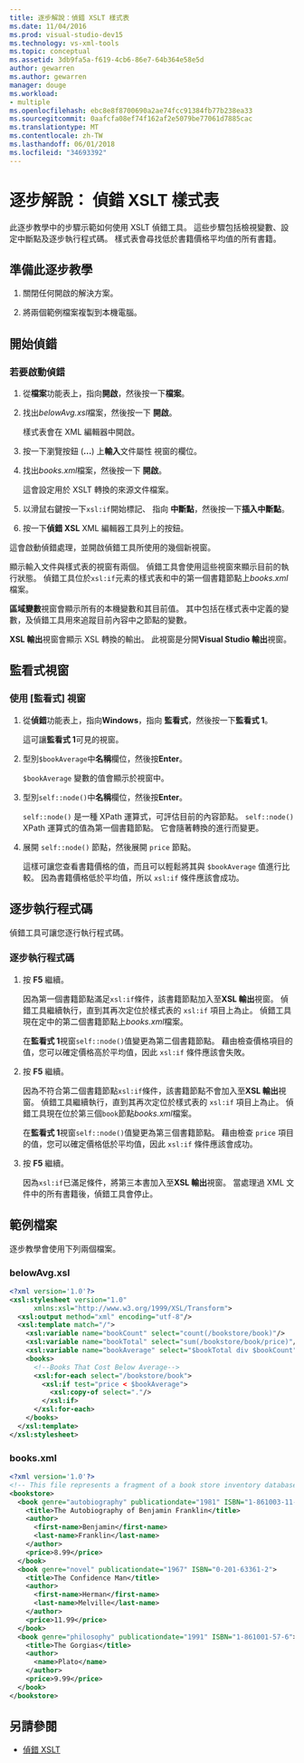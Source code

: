 ```yaml
---
title: 逐步解說：偵錯 XSLT 樣式表
ms.date: 11/04/2016
ms.prod: visual-studio-dev15
ms.technology: vs-xml-tools
ms.topic: conceptual
ms.assetid: 3db9fa5a-f619-4cb6-86e7-64b364e58e5d
author: gewarren
ms.author: gewarren
manager: douge
ms.workload:
- multiple
ms.openlocfilehash: ebc8e8f8700690a2ae74fcc91384fb77b238ea33
ms.sourcegitcommit: 0aafcfa08ef74f162af2e5079be77061d7885cac
ms.translationtype: MT
ms.contentlocale: zh-TW
ms.lasthandoff: 06/01/2018
ms.locfileid: "34693392"
---
```

# <a name="walkthrough-debug-an-xslt-style-sheet"></a>逐步解說： 偵錯 XSLT 樣式表

此逐步教學中的步驟示範如何使用 XSLT 偵錯工具。 這些步驟包括檢視變數、設定中斷點及逐步執行程式碼。 樣式表會尋找低於書籍價格平均值的所有書籍。

## <a name="to-prepare-for-this-walkthrough"></a>準備此逐步教學

1.  關閉任何開啟的解決方案。

2.  將兩個範例檔案複製到本機電腦。

## <a name="start-debugging"></a>開始偵錯

### <a name="to-start-debugging"></a>若要啟動偵錯

1.  從**檔案**功能表上，指向**開啟**，然後按一下**檔案**。

2.  找出*belowAvg.xsl*檔案，然後按一下 **開啟**。

     樣式表會在 XML 編輯器中開啟。

3.  按一下瀏覽按鈕 (**...**) 上**輸入**文件屬性 視窗的欄位。

4.  找出*books.xml*檔案，然後按一下 **開啟**。

     這會設定用於 XSLT 轉換的來源文件檔案。

5.  以滑鼠右鍵按一下`xsl:if`開始標記、 指向 **中斷點**，然後按一下**插入中斷點**。

6.  按一下**偵錯 XSL** XML 編輯器工具列上的按鈕。

這會啟動偵錯處理，並開啟偵錯工具所使用的幾個新視窗。

顯示輸入文件與樣式表的視窗有兩個。 偵錯工具會使用這些視窗來顯示目前的執行狀態。 偵錯工具位於`xsl:if`元素的樣式表和中的第一個書籍節點上*books.xml*檔案。

**區域變數**視窗會顯示所有的本機變數和其目前值。 其中包括在樣式表中定義的變數，及偵錯工具用來追蹤目前內容中之節點的變數。

**XSL 輸出**視窗會顯示 XSL 轉換的輸出。 此視窗是分開**Visual Studio 輸出**視窗。

## <a name="watch-window"></a>監看式視窗

### <a name="to-use-the-watch-window"></a>使用 [監看式] 視窗

1.  從**偵錯**功能表上，指向**Windows**，指向 **監看式**，然後按一下**監看式 1**。

     這可讓**監看式 1**可見的視窗。

2.  型別`$bookAverage`中**名稱**欄位，然後按**Enter**。

     `$bookAverage` 變數的值會顯示於視窗中。

3.  型別`self::node()`中**名稱**欄位，然後按**Enter**。

     `self::node()` 是一種 XPath 運算式，可評估目前的內容節點。 `self::node()` XPath 運算式的值為第一個書籍節點。 它會隨著轉換的進行而變更。

4.  展開 `self::node()` 節點，然後展開 `price` 節點。

     這樣可讓您查看書籍價格的值，而且可以輕鬆將其與 `$bookAverage` 值進行比較。 因為書籍價格低於平均值，所以 `xsl:if` 條件應該會成功。

## <a name="step-through-the-code"></a>逐步執行程式碼
 偵錯工具可讓您逐行執行程式碼。

### <a name="to-step-through-the-code"></a>逐步執行程式碼

1.  按 **F5** 繼續。

     因為第一個書籍節點滿足`xsl:if`條件，該書籍節點加入至**XSL 輸出**視窗。 偵錯工具繼續執行，直到其再次定位於樣式表的 `xsl:if` 項目上為止。 偵錯工具現在定中的第二個書籍節點上*books.xml*檔案。

     在**監看式 1**視窗`self::node()`值變更為第二個書籍節點。 藉由檢查價格項目的值，您可以確定價格高於平均值，因此 `xsl:if` 條件應該會失敗。

2.  按 **F5** 繼續。

     因為不符合第二個書籍節點`xsl:if`條件，該書籍節點不會加入至**XSL 輸出**視窗。 偵錯工具繼續執行，直到其再次定位於樣式表的 `xsl:if` 項目上為止。 偵錯工具現在位於第三個`book`節點*books.xml*檔案。

     在**監看式 1**視窗`self::node()`值變更為第三個書籍節點。 藉由檢查 `price` 項目的值，您可以確定價格低於平均值，因此 `xsl:if` 條件應該會成功。

3.  按 **F5** 繼續。

     因為`xsl:if`已滿足條件，將第三本書加入至**XSL 輸出**視窗。 當處理過 XML 文件中的所有書籍後，偵錯工具會停止。

## <a name="sample-files"></a>範例檔案

逐步教學會使用下列兩個檔案。

### <a name="belowavgxsl"></a>belowAvg.xsl

```xml
<?xml version='1.0'?>
<xsl:stylesheet version="1.0"
      xmlns:xsl="http://www.w3.org/1999/XSL/Transform">
  <xsl:output method="xml" encoding="utf-8"/>
  <xsl:template match="/">
    <xsl:variable name="bookCount" select="count(/bookstore/book)"/>
    <xsl:variable name="bookTotal" select="sum(/bookstore/book/price)"/>
    <xsl:variable name="bookAverage" select="$bookTotal div $bookCount"/>
    <books>
      <!--Books That Cost Below Average-->
      <xsl:for-each select="/bookstore/book">
        <xsl:if test="price < $bookAverage">
          <xsl:copy-of select="."/>
        </xsl:if>
      </xsl:for-each>
    </books>
  </xsl:template>
</xsl:stylesheet>
```

### <a name="booksxml"></a>books.xml

```xml
<?xml version='1.0'?>
<!-- This file represents a fragment of a book store inventory database -->
<bookstore>
  <book genre="autobiography" publicationdate="1981" ISBN="1-861003-11-0">
    <title>The Autobiography of Benjamin Franklin</title>
    <author>
      <first-name>Benjamin</first-name>
      <last-name>Franklin</last-name>
    </author>
    <price>8.99</price>
  </book>
  <book genre="novel" publicationdate="1967" ISBN="0-201-63361-2">
    <title>The Confidence Man</title>
    <author>
      <first-name>Herman</first-name>
      <last-name>Melville</last-name>
    </author>
    <price>11.99</price>
  </book>
  <book genre="philosophy" publicationdate="1991" ISBN="1-861001-57-6">
    <title>The Gorgias</title>
    <author>
      <name>Plato</name>
    </author>
    <price>9.99</price>
  </book>
</bookstore>
```

## <a name="see-also"></a>另請參閱

- [偵錯 XSLT](../xml-tools/debugging-xslt.md)